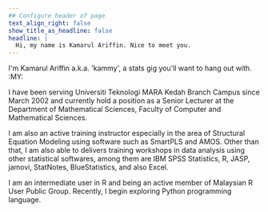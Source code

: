 ```yaml
---
## Configure header of page
text_align_right: false
show_title_as_headline: false
headline: |
  Hi, my name is Kamarul Ariffin. Nice to meet you.
---
```


<!-- this is a subheadline -->
I'm Kamarul Ariffin a.k.a. 'kammy', a stats gig you'll want to hang out with. :MY: 

I have been serving Universiti Teknologi MARA Kedah Branch Campus since March 2002 and currently hold a position as a Senior Lecturer at the Department of Mathematical Sciences, Faculty of Computer and Mathematical Sciences.

I am also an active training instructor especially in the area of Structural Equation Modeling using software such as SmartPLS and AMOS. Other than that, I am also able to delivers training workshops in data analysis using other statistical softwares, among them are IBM SPSS Statistics, R, JASP, jamovi, StatNotes, BlueStatistics, and also Excel.

I am an intermediate user in R and being an active member of Malaysian R User Public Group. Recently, I begin exploring Python programming language.